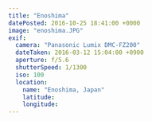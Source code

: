 ```yaml
---
title: "Enoshima"
datePosted: 2016-10-25 18:41:00 +0000
image: "enoshima.JPG"
exif:
  camera: "Panasonic Lumix DMC-FZ200"
  dateTaken: 2016-03-12 15:04:00 +0900
  aperture: f/5.6
  shutterSpeed: 1/1300
  iso: 100
  location:
    name: "Enoshima, Japan"
    latitude:
    longitude:
---
```

